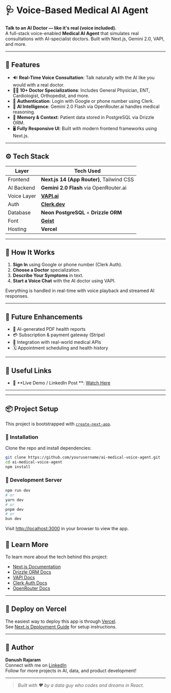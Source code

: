 
# 🩺 Voice-Based Medical AI Agent

**Talk to an AI Doctor — like it's real (voice included).**  
A full-stack voice-enabled **Medical AI Agent** that simulates real consultations with AI-specialist doctors. Built with Next.js, Gemini 2.0, VAPI, and more.

---

## 🌟 Features

- 🔊 **Real-Time Voice Consultation**: Talk naturally with the AI like you would with a real doctor.
- 🧑‍⚕️ **10+ Doctor Specializations**: Includes General Physician, ENT, Cardiologist, Orthopedist, and more.
- 🔐 **Authentication**: Login with Google or phone number using Clerk.
- 💬 **AI Intelligence**: Gemini 2.0 Flash via OpenRouter.ai handles medical reasoning.
- 🧠 **Memory & Context**: Patient data stored in PostgreSQL via Drizzle ORM.
- 🖥️ **Fully Responsive UI**: Built with modern frontend frameworks using Next.js.

---

## ⚙️ Tech Stack

| Layer         | Tech Used                                  |
|---------------|---------------------------------------------|
| Frontend      | **Next.js 14 (App Router)**, Tailwind CSS  |
| AI Backend    | **Gemini 2.0 Flash** via OpenRouter.ai      |
| Voice Layer   | [**VAPI.ai**](https://vapi.ai)              |
| Auth          | [**Clerk.dev**](https://clerk.dev)          |
| Database      | **Neon PostgreSQL** + **Drizzle ORM**       |
| Font          | [**Geist**](https://vercel.com/font)        |
| Hosting       | **Vercel**                                  |

---

## 🧪 How It Works

1. **Sign In** using Google or phone number (Clerk Auth).
2. **Choose a Doctor** specialization.
3. **Describe Your Symptoms** in text.
4. **Start a Voice Chat** with the AI doctor using VAPI.

Everything is handled in real-time with voice playback and streamed AI responses.

---

## 🔮 Future Enhancements

- 📄 AI-generated PDF health reports
- 💳 Subscription & payment gateway (Stripe)
- 🏥 Integration with real-world medical APIs
- 🗓️ Appointment scheduling and health history

---

## 🔗 Useful Links

- 🧪 **Live Demo / LinkedIn Post **: [Watch Here](https://www.linkedin.com/feed/update/urn:li:ugcPost:7357870755990134786/)

---


---

## 📦 Project Setup

This project is bootstrapped with [`create-next-app`](https://nextjs.org/docs/app/api-reference/cli/create-next-app).

### 🔧 Installation

Clone the repo and install dependencies:

```bash
git clone https://github.com/yourusername/ai-medical-voice-agent.git
cd ai-medical-voice-agent
npm install
```

### 🚀 Development Server

```bash
npm run dev
# or
yarn dev
# or
pnpm dev
# or
bun dev
```

Visit [http://localhost:3000](http://localhost:3000) in your browser to view the app.


## 📘 Learn More

To learn more about the tech behind this project:

- [Next.js Documentation](https://nextjs.org/docs)
- [Drizzle ORM Docs](https://orm.drizzle.team/)
- [VAPI Docs](https://docs.vapi.ai)
- [Clerk Auth Docs](https://clerk.dev/docs)
- [OpenRouter Docs](https://openrouter.ai/docs)

---

## 🚀 Deploy on Vercel

The easiest way to deploy this app is through [Vercel](https://vercel.com/new).  
See [Next.js Deployment Guide](https://nextjs.org/docs/app/building-your-application/deploying) for setup instructions.

---

## 🙌 Author

**Danush Rajaram**  
Connect with me on [LinkedIn](https://www.linkedin.com/in/danush-rajaram)  
Follow for more projects in AI, data, and product development!

---

> *Built with ❤️ by a data guy who codes and dreams in React.*

